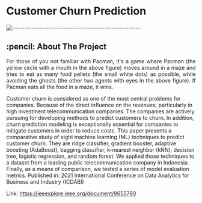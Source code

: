 # Customer Churn Prediction
![-----------------------------------------------------](https://raw.githubusercontent.com/andreasbm/readme/master/assets/lines/rainbow.png)

<!-- ABOUT THE PROJECT -->
<h2 id="about-the-project"> :pencil: About The Project</h2>

<p align="justify"> 
  For those of you not familiar with Pacman, it's a game where Pacman (the yellow circle with a mouth in the above figure) moves around in a maze and tries to eat as many food pellets (the small white dots) as possible, while avoiding the ghosts (the other two agents with eyes in the above figure). If Pacman eats all the food in a maze, it wins.
</p>

Customer churn is considered as one of the most central problems for companies. Because of the direct influence on the revenues, particularly in high investment telecommunication companies. The companies are actively pursuing for developing methods to predict customers to churn. In addition, churn prediction modeling is exceptionally essential for companies to mitigate customers in order to reduce costs. This paper presents a comparative study of eight machine learning (ML) techniques to predict customer churn. They are ridge classifier, gradient booster, adaptive boosting (AdaBoost), bagging classifier, k-nearest neighbor (kNN), decision tree, logistic regression, and random forest. We applied those techniques to a dataset from a leading public telecommunication company in Indonesia. Finally, as a means of comparison, we tested a series of model evaluation metrics.
Published in: 2021 International Conference on Data Analytics for Business and Industry (ICDABI)

Link: https://ieeexplore.ieee.org/document/9655790
